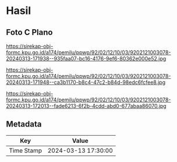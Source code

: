 # Hasil

## Foto C Plano

https://sirekap-obj-formc.kpu.go.id/a174/pemilu/ppwp/92/02/12/10/03/9202121003078-20240313-171938--935faa07-bc16-4176-9ef6-80362e000e52.jpg

https://sirekap-obj-formc.kpu.go.id/a174/pemilu/ppwp/92/02/12/10/03/9202121003078-20240313-171948--ca3b1170-b8c4-47c2-b84d-98edc6fcfee8.jpg

https://sirekap-obj-formc.kpu.go.id/a174/pemilu/ppwp/92/02/12/10/03/9202121003078-20240313-172013--fade6213-6f2b-4cdd-abd0-677abaa86070.jpg


## Metadata

| Key        | Value               |
| ---------- | ------------------- |
| Time Stamp | 2024-03-13 17:30:00 |



